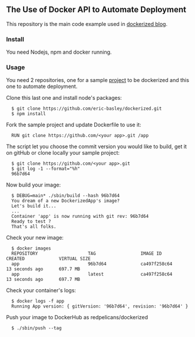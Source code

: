 ## The Use of Docker API to Automate Deployment

This repository is the main code example used in [dockerized blog](http://blog.redpelicans.com/dockerized).

### Install

You need Nodejs, npm and docker running.

### Usage

You need 2 repositories, one for a sample [project](https://github.com/redpelicans/dockerized-app.git) to be dockerized and this one to automate deployment.

Clone this last one and install node's packages:

```
  $ git clone https://github.com/eric-basley/dockerized.git
  $ npm install
```

Fork the sample project and update Dockerfile to use it:

```
  RUN git clone https://github.com/<your app>.git /app
```


The script let you choose the commit version you would like to build, get it on gitHub or clone locally your sample project:

```
  $ git clone https://github.com/<your app>.git
  $ git log -1 --format="%h"
  96b7d64
```
  
Now build your image:

```
  $ DEBUG=main* ./sbin/build --hash 96b7d64
  You dream of a new DockerizedApp's image?
  Let's build it...
  ...
  Container 'app' is now running with git rev: 96b7d64
  Ready to test ?
  That's all folks.
```

Check your new image:

```
  $ docker images
  REPOSITORY                   TAG                 IMAGE ID            CREATED             VIRTUAL SIZE
  app                          96b7d64             ca497f258c64        13 seconds ago      697.7 MB
  app                          latest              ca497f258c64        13 seconds ago      697.7 MB
```

Check your container's logs:

```
  $ docker logs -f app
  Running App version: { gitVersion: '96b7d64', revision: '96b7d64' }
```

Push your image to DockerHub as redpelicans/dockerized

```
  $ ./sbin/push --tag 
```



